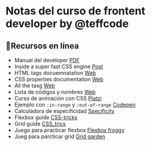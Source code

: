 # Notas del curso de frontent developer by @teffcode

## 🎒Recursos en línea

- Manual del developer [PDF](https://drive.google.com/drive/folders/1xNLZlHBUgJ31oZ7qy9vYw5aRd1okEpDY)
- Inside a super fast CSS engine [Post](https://hacks.mozilla.org/2017/08/inside-a-super-fast-css-engine-quantum-css-aka-stylo/)
- HTML tags docuemnatation [Web](https://htmlreference.io/)
- CSS properties documentation [Web](https://cssreference.io/)
- All the tasg [Web](https://allthetags.com/)
- Lista de códigos y nombres [Web](https://htmlcolorcodes.com/es/)
- Curso de animación con CSS [Platzi](https://platzi.com/clases/animaciones-css/)
- Ejemplo con ```:in-range``` y ```:out-of-range``` [Codepen](https://codepen.io/JoeMancera/pen/qBjvVmK)
- Calculadora de especificidad [Specificity](https://specificity.keegan.st/)
- Flexbox guide [CSS-tricks](https://css-tricks.com/snippets/css/a-guide-to-flexbox/)
- Grid guide [CSS_trics](https://css-tricks.com/snippets/css/complete-guide-grid/)
- Juego para practicar flexbox [Flexbox froggy](https://flexboxfroggy.com/#es)
- Jueg para parcticar grid [Grid garden](https://cssgridgarden.com/)